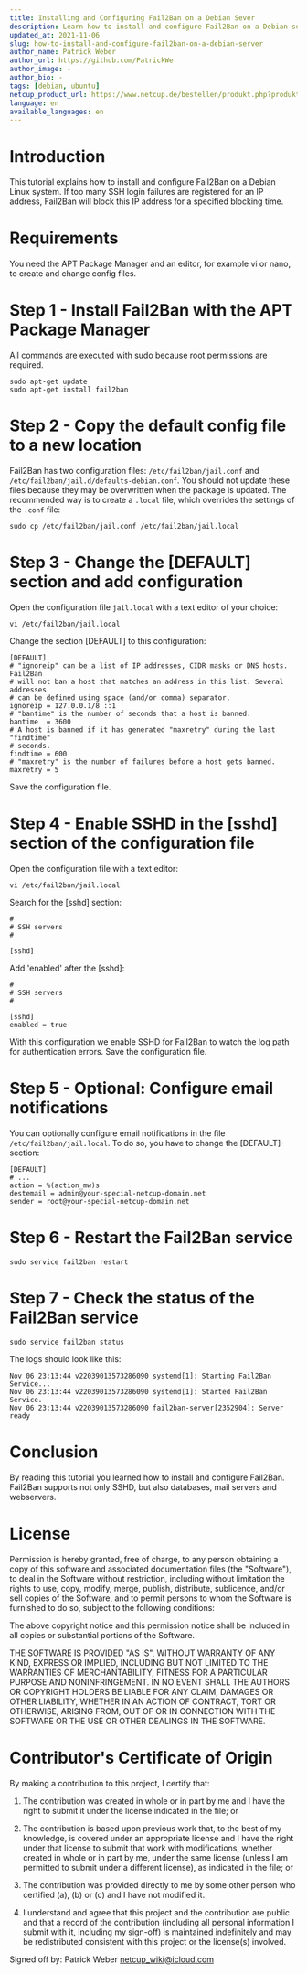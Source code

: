 ```yaml
---
title: Installing and Configuring Fail2Ban on a Debian Sever
description: Learn how to install and configure Fail2Ban on a Debian server to block IP addresses when too many SSH login attempts fail in a short time.
updated_at: 2021-11-06
slug: how-to-install-and-configure-fail2ban-on-a-debian-server
author_name: Patrick Weber
author_url: https://github.com/PatrickWe
author_image: -
author_bio: -
tags: [debian, ubuntu]
netcup_product_url: https://www.netcup.de/bestellen/produkt.php?produkt=2951
language: en
available_languages: en
---
```


# Introduction

This tutorial explains how to install and configure Fail2Ban on a Debian Linux system. If too many SSH login failures are registered for an IP address, Fail2Ban will block this IP address for a specified blocking time.

# Requirements

You need the APT Package Manager and an editor, for example vi or nano, to create and change config files.

# Step 1 - Install Fail2Ban with the APT Package Manager

All commands are executed with sudo because root permissions are required.

```
sudo apt-get update
sudo apt-get install fail2ban
```

# Step 2 - Copy the default config file to a new location

Fail2Ban has two configuration files: `/etc/fail2ban/jail.conf` and `/etc/fail2ban/jail.d/defaults-debian.conf`.
You should not update these files because they may be overwritten when the package is updated.
The recommended way is to create a `.local` file, which overrides the settings of the `.conf` file:

```
sudo cp /etc/fail2ban/jail.conf /etc/fail2ban/jail.local
```

# Step 3 - Change the [DEFAULT] section and add configuration

Open the configuration file `jail.local` with a text editor of your choice:

```
vi /etc/fail2ban/jail.local
```

Change the section [DEFAULT] to this configuration:

```
[DEFAULT]
# "ignoreip" can be a list of IP addresses, CIDR masks or DNS hosts. Fail2Ban
# will not ban a host that matches an address in this list. Several addresses
# can be defined using space (and/or comma) separator.
ignoreip = 127.0.0.1/8 ::1
# "bantime" is the number of seconds that a host is banned.
bantime  = 3600
# A host is banned if it has generated "maxretry" during the last "findtime"
# seconds.
findtime = 600
# "maxretry" is the number of failures before a host gets banned.
maxretry = 5
```

Save the configuration file.

# Step 4 - Enable SSHD in the [sshd] section of the configuration file

Open the configuration file with a text editor:

```
vi /etc/fail2ban/jail.local
```

Search for the [sshd] section:

```
#
# SSH servers
#

[sshd]
```

Add 'enabled' after the [sshd]:

```
#
# SSH servers
#

[sshd]
enabled = true
```

With this configuration we enable SSHD for Fail2Ban to watch the log path for authentication errors.
Save the configuration file.

# Step 5 - Optional: Configure email notifications

You can optionally configure email notifications in the file `/etc/fail2ban/jail.local`.
To do so, you have to change the [DEFAULT]-section:

```
[DEFAULT]
# ...
action = %(action_mw)s
destemail = admin@your-special-netcup-domain.net
sender = root@your-special-netcup-domain.net
```

# Step 6 - Restart the Fail2Ban service

`sudo service fail2ban restart`

# Step 7 - Check the status of the Fail2Ban service

`sudo service fail2ban status`

The logs should look like this:

```
Nov 06 23:13:44 v22039013573286090 systemd[1]: Starting Fail2Ban Service...
Nov 06 23:13:44 v22039013573286090 systemd[1]: Started Fail2Ban Service.
Nov 06 23:13:44 v22039013573286090 fail2ban-server[2352904]: Server ready
```

# Conclusion

By reading this tutorial you learned how to install and configure Fail2Ban. Fail2Ban supports not only SSHD, but also databases, mail servers and webservers.

# License

Permission is hereby granted, free of charge, to any person obtaining a copy
of this software and associated documentation files (the "Software"), to deal
in the Software without restriction, including without limitation the rights
to use, copy, modify, merge, publish, distribute, sublicence, and/or sell
copies of the Software, and to permit persons to whom the Software is
furnished to do so, subject to the following conditions:

The above copyright notice and this permission notice shall be included in all
copies or substantial portions of the Software.

THE SOFTWARE IS PROVIDED "AS IS", WITHOUT WARRANTY OF ANY KIND, EXPRESS OR
IMPLIED, INCLUDING BUT NOT LIMITED TO THE WARRANTIES OF MERCHANTABILITY,
FITNESS FOR A PARTICULAR PURPOSE AND NONINFRINGEMENT. IN NO EVENT SHALL THE
AUTHORS OR COPYRIGHT HOLDERS BE LIABLE FOR ANY CLAIM, DAMAGES OR OTHER
LIABILITY, WHETHER IN AN ACTION OF CONTRACT, TORT OR OTHERWISE, ARISING FROM,
OUT OF OR IN CONNECTION WITH THE SOFTWARE OR THE USE OR OTHER DEALINGS IN THE
SOFTWARE.

# Contributor's Certificate of Origin

By making a contribution to this project, I certify that:

1.  The contribution was created in whole or in part by me and I have the right to submit it under the license indicated in the file; or

2.  The contribution is based upon previous work that, to the best of my knowledge, is covered under an appropriate license and I have the right under that license to submit that work with modifications, whether created in whole or in part by me, under the same license (unless I am permitted to submit under a different license), as indicated in the file; or

3.  The contribution was provided directly to me by some other person who certified (a), (b) or (c) and I have not modified it.

4.  I understand and agree that this project and the contribution are public and that a record of the contribution (including all personal information I submit with it, including my sign-off) is maintained indefinitely and may be redistributed consistent with this project or the license(s) involved.

Signed off by: Patrick Weber netcup_wiki@icloud.com
